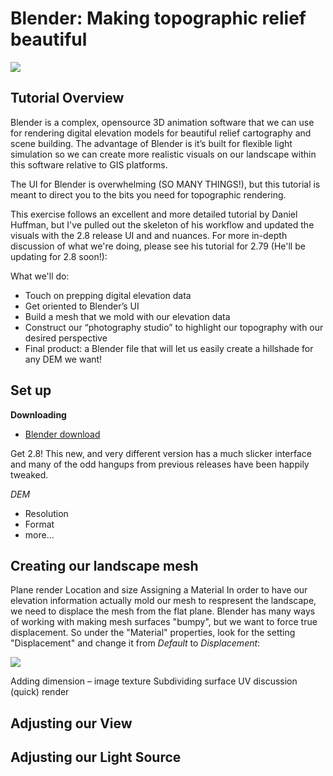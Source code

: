 # Blender: Making topographic relief beautiful

![](images/Blender_____.png)

## Tutorial Overview
Blender is a complex, opensource 3D animation software that we can use for rendering digital elevation models for beautiful relief cartography and scene building. The advantage of Blender is it’s built for flexible light simulation so we can create more realistic visuals on our landscape within this software relative to GIS platforms.

The UI for Blender is overwhelming (SO MANY THINGS!), but this tutorial is meant to direct you to the bits you need for topographic rendering.

This exercise follows an excellent and more detailed tutorial by Daniel Huffman, but I've pulled out the skeleton of his workflow and updated the visuals with the 2.8 release UI and and nuances. For more in-depth discussion of what we're doing, please see his tutorial for 2.79 (He'll be updating for 2.8 soon!): 

What we'll do:

- Touch on prepping digital elevation data
- Get oriented to Blender’s UI
- Build a mesh that we mold with our elevation data
- Construct our “photography studio” to highlight our topography with our desired perspective
- Final product: a Blender file that will let us easily create a hillshade for any DEM we want!

## Set up

**Downloading**

* [Blender download](https://www.blender.org/)

Get 2.8! This new, and very different version has a much slicker interface and many of the odd hangups from previous releases have been happily tweaked.


*DEM*
* Resolution
* Format
* more...

## Creating our landscape mesh
Plane
		render
	Location and size
	Assigning a Material
  In order to have our elevation information actually mold our mesh to respresent the landscape, we need to displace the mesh from the flat plane. Blender has many ways of working with making mesh surfaces "bumpy", but we want to force true displacement. So under the "Material" properties, look for the setting "Displacement" and change it from *Default* to *Displacement*:
  
![](images/Blender_____.png)  
  
Adding dimension – image texture
	Subdividing surface
	UV discussion (quick)
		render
	
## Adjusting our View

## Adjusting our Light Source

